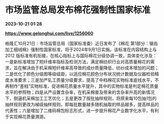 # 市场监管总局发布棉花强制性国家标准

**2023-10-21 01:28**

**https://www.gelonghui.com/live/1256060**

格隆汇10月21日｜市场监管总局（国家标准委）近日发布了《棉花 第1部分：锯齿加工细绒棉》强制性国家标准，将于2024年9月1日实施。该标准在内容结构上与 2012 版标准有机衔接，在核心指标上与国际棉花分级协调一致，具体变化涉及：一是新标准增加了短纤维率指标及检测方法，满足棉纺织行业对高质量棉花的需求，旨在解决由于机采棉短纤维率高导致的成纱质量降低，纺纱成本增加的问题；二是优化了颜色分级图等级级距，以适应棉花颜色分布状况统计数据及仪器检验精度水准要求；三是加严轧工质量分级要求，提高了中档棉花实物标准底线水平，不再制作“差档”实物标准，促进棉花质量水平提升，其中的实物标准是判定棉花质量水平的参照物；四是从严设置含杂率，在机采棉普及带来的含杂率升高的新情况下，倒逼机采棉加工工艺优化；五是更改了按批抽样规则，将原来每10包抽1包的抽样规则更改为梯级抽样规则，即每批数量越多随机抽取的样品越多，提高样品的代表性；六是增加了二维码棉包标志形式，进一步提升棉花产业数字化水平，有利于实现棉花质量溯源。